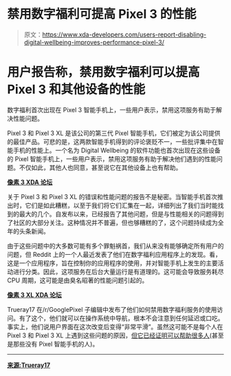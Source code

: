 # 禁用数字福利可提高 Pixel 3 的性能

> 原文：<https://www.xda-developers.com/users-report-disabling-digital-wellbeing-improves-performance-pixel-3/>

# 用户报告称，禁用数字福利可以提高 Pixel 3 和其他设备的性能

数字福利首次出现在 Pixel 3 智能手机上，一些用户表示，禁用这项服务有助于解决性能问题。

Pixel 3 和 Pixel 3 XL 是该公司的第三代 Pixel 智能手机，它们被定为该公司提供的最佳产品。可悲的是，这两款智能手机得到的评论褒贬不一，一些批评集中在智能手机的性能上。一个名为 Digital Wellbeing 的软件功能也首次出现在这些设备的 Pixel 智能手机上，一些用户表示，禁用这项服务有助于解决他们遇到的性能问题。不仅如此，其他人也同意，甚至说它在其他设备上也有帮助。

[**像素 3 XDA 论坛**](https://forum.xda-developers.com/pixel-3)

关于 Pixel 3 和 Pixel 3 XL 的错误和性能问题的报告不是秘密。当智能手机首次推出时，它们是如此糟糕，以至于我们将它们汇集在一起，详细列出了我们当时能找到的最大的几个。自发布以来，已经报告了其他问题，但是与性能相关的问题得到了社区的大部分关注。这种情况并不普遍，但也够糟糕的了，这个问题持续成为全年的头条新闻。

由于这些问题中的大多数可能有多个罪魁祸首，我们从来没有能够确定所有用户的问题，但 Reddit 上的一个人最近发表了他们在数字福利应用程序上的发现。看，这是一个应用程序，旨在控制你的应用程序的使用，并对智能手机上发生的主要活动进行分类。因此，这项服务在后台大量运行是有道理的。这可能会导致服务耗尽 CPU 周期，这可能是由臭名昭著的性能问题引起的。

[**像素 3 XL XDA 论坛**](https://forum.xda-developers.com/pixel-3-xl)

Trueray17 在/r/GooglePixel 子编辑中发布了他们如何禁用数字福利服务的使用访问。有了这个，他们就可以在操作系统中导航，根本不会注意到任何延迟或口吃。事实上，他们说用户界面在这次改变后变得“非常平滑”。虽然这可能不是每个人在 Pixel 3 和 Pixel 3 XL 上遇到这些问题的原因，[但它已经证明可以帮助很多人](https://www.reddit.com/r/Android/comments/bl9ecf/utrueray17_appears_to_have_discovered_a_fix_for/)(甚至是那些没有 Pixel 智能手机的人)。

* * *

[**来源:Trueray17**](https://www.reddit.com/r/GooglePixel/comments/bkg89o/solved_pixel_33xl_performance_issues/)
